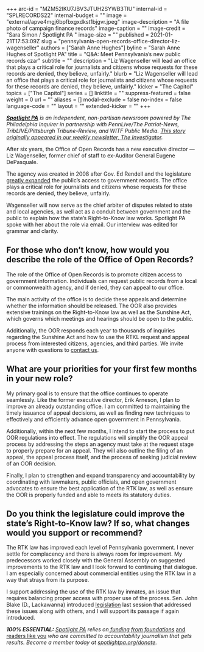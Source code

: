 +++
arc-id = "MZM52IKU7JBV3JTUH2SYWB3TIU"
internal-id = "SPLRECORDS22"
internal-budget = ""
image = "external/apve4mgj6bpfbxgxdkst1bjgvr.jpeg"
image-description = "A file photo of campaign finance records"
image-caption = ""
image-credit = "Sara Simon / Spotlight PA "
image-size = ""
published = 2021-01-21T17:53:09Z
slug = "pennsylvania-open-records-office-director-liz-wagenseller"
authors = ["Sarah Anne Hughes"]
byline = "Sarah Anne Hughes of Spotlight PA"
title = "Q&A: Meet Pennsylvania’s new public records czar"
subtitle = ""
description = "Liz Wagenseller will lead an office that plays a critical role for journalists and citizens whose requests for these records are denied, they believe, unfairly."
blurb = "Liz Wagenseller will lead an office that plays a critical role for journalists and citizens whose requests for these records are denied, they believe, unfairly."
kicker = "The Capitol"
topics = ["The Capitol"]
series = []
linktitle = ""
suppress-featured = false
weight = 0
url = ""
aliases = []
modal-exclude = false
no-index = false
language-code = ""
layout = ""
extended-kicker = ""
+++

<a href="https://www.spotlightpa.org/"><i><b>Spotlight PA</b></i></a><i> is an independent, non-partisan newsroom powered by The Philadelphia Inquirer in partnership with PennLive/The Patriot-News, TribLIVE/Pittsburgh Tribune-Review, and WITF Public Media. </i><a href="https://www.spotlightpa.org/newsletters" target=_blank><i>This story originally appeared in our weekly newsletter, The Investigator</i></a><i>.</i>

After six years, the Office of Open Records has a new executive director — Liz Wagenseller, former chief of staff to ex-Auditor General Eugene DePasquale.

The agency was created in 2008 after Gov. Ed Rendell and the legislature <a href="https://www.govtech.com/security/Director-Appointed-to-Pennsylvania-Office-of-Open_Records.html" target=_blank>greatly expanded</a> the public’s access to government records. The office plays a critical role for journalists and citizens whose requests for these records are denied, they believe, unfairly.

Wagenseller will now serve as the chief arbiter of disputes related to state and local agencies, as well act as a conduit between government and the public to explain how the state’s Right-to-Know law works. Spotlight PA spoke with her about the role via email. Our interview was edited for grammar and clarity.

## For those who don’t know, how would you describe the role of the Office of Open Records?

The role of the Office of Open Records is to promote citizen access to government information. Individuals can request public records from a local or commonwealth agency, and if denied, they can appeal to our office.

The main activity of the office is to decide these appeals and determine whether the information should be released. The OOR also provides extensive trainings on the Right-to-Know law as well as the Sunshine Act, which governs which meetings and hearings should be open to the public.

Additionally, the OOR responds each year to thousands of inquiries regarding the Sunshine Act and how to use the RTKL request and appeal process from interested citizens, agencies, and third parties. We invite anyone with questions to <a href="https://www.openrecords.pa.gov/" target=_blank>contact us</a>.

<script src="https://www.spotlightpa.org/embed.js" async></script><div data-spl-embed-version="1" data-spl-src="https://www.spotlightpa.org/embeds/donate/?teaser_text=Spotlight%20PA%20provides%20essential%2C%20public-service%20journalism%20thanks%20to%20readers%20like%20you.%20Help%20us%20continue%20that%20work."></div>


## What are your priorities for your first few months in your new role?

My primary goal is to ensure that the office continues to operate seamlessly. Like the former executive director, Erik Arneson, I plan to improve an already outstanding office. I am committed to maintaining the timely issuance of appeal decisions, as well as finding new techniques to effectively and efficiently advance open government in Pennsylvania.

Additionally, within the next few months, I intend to start the process to put OOR regulations into effect. The regulations will simplify the OOR appeal process by addressing the steps an agency must take at the request stage to properly prepare for an appeal. They will also outline the filing of an appeal, the appeal process itself, and the process of seeking judicial review of an OOR decision.

Finally, I plan to strengthen and expand transparency and accountability by coordinating with lawmakers, public officials, and open government advocates to ensure the best application of the RTK law, as well as ensure the OOR is properly funded and able to meets its statutory duties.

## Do you think the legislature could improve the state’s Right-to-Know law? If so, what changes would you support or recommend?

The RTK law has improved each level of Pennsylvania government. I never settle for complacency and there is always room for improvement. My predecessors worked closely with the General Assembly on suggested improvements to the RTK law and I look forward to continuing that dialogue. I am especially concerned about commercial entities using the RTK law in a way that strays from its purpose.

I support addressing the use of the RTK law by inmates, an issue that requires balancing proper access with proper use of the process. Sen. John Blake (D., Lackawanna) introduced <a href="https://www.legis.state.pa.us/cfdocs/Legis/CSM/showMemoPublic.cfm?chamber=S&SPick=20210&cosponId=33176">legislation</a> last session that addressed these issues along with others, and I will support its passage if again introduced.

<i><b>100% ESSENTIAL:</b></i><i> </i><a href="https://www.spotlightpa.org/"><i>Spotlight PA</i></a><i> relies on</i><a href="https://www.spotlightpa.org/support"><i> funding from foundations</i></a><i> </i><a href="https://www.spotlightpa.org/support">and readers like you</a><i> who are committed to accountability journalism that gets results. Become a member today at </i><a href="http://checkout.fundjournalism.org/memberform?org_id=spotlightpa&campaign=701f4000000TVuIAAW"><i>spotlightpa.org/donate</i></a><i>.</i>
